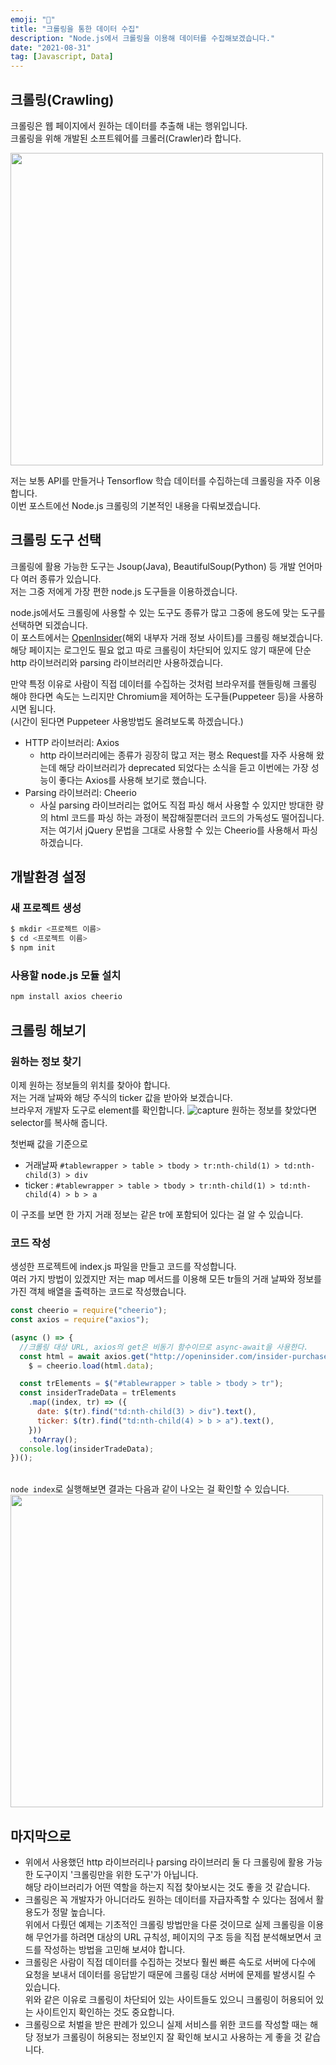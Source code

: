 ```yaml
---
emoji: "📢"
title: "크롤링을 통한 데이터 수집"
description: "Node.js에서 크롤링을 이용해 데이터를 수집해보겠습니다."
date: "2021-08-31"
tag: [Javascript, Data]
---
```


## 크롤링(Crawling)

크롤링은 웹 페이지에서 원하는 데이터를 추출해 내는 행위입니다.
<br>크롤링을 위해 개발된 소프트웨어를 크롤러(Crawler)라 합니다.

<img src="https://user-images.githubusercontent.com/71566740/131489009-db9d044d-b05e-4c6b-b322-7076d5d70cab.png" width="500px"/>

저는 보통 API를 만들거나 Tensorflow 학습 데이터를 수집하는데 크롤링을 자주 이용합니다.
<br>이번 포스트에선 Node.js 크롤링의 기본적인 내용을 다뤄보겠습니다.

## 크롤링 도구 선택

크롤링에 활용 가능한 도구는 Jsoup(Java), BeautifulSoup(Python) 등 개발 언어마다 여러 종류가 있습니다.
<br>저는 그중 저에게 가장 편한 node.js 도구들을 이용하겠습니다.

node.js에서도 크롤링에 사용할 수 있는 도구도 종류가 많고 그중에 용도에 맞는 도구를 선택하면 되겠습니다.
<br>이 포스트에서는 [OpenInsider](http://openinsider.com/insider-purchases-25k)(해외 내부자 거래 정보 사이트)를 크롤링 해보겠습니다.
<br>해당 페이지는 로그인도 필요 없고 따로 크롤링이 차단되어 있지도 않기 때문에 단순 http 라이브러리와 parsing 라이브러리만 사용하겠습니다.

만약 특정 이유로 사람이 직접 데이터를 수집하는 것처럼 브라우저를 핸들링해 크롤링 해야 한다면 속도는 느리지만 Chromium을 제어하는 도구들(Puppeteer 등)을 사용하시면 됩니다.
<br>(시간이 된다면 Puppeteer 사용방법도 올려보도록 하겠습니다.)

- HTTP 라이브러리: Axios
  - http 라이브러리에는 종류가 굉장히 많고 저는 평소 Request를 자주 사용해 왔는데 해당 라이브러리가 deprecated 되었다는 소식을 듣고 이번에는 가장 성능이 좋다는 Axios를 사용해 보기로 했습니다.
- Parsing 라이브러리: Cheerio
  - 사실 parsing 라이브러리는 없어도 직접 파싱 해서 사용할 수 있지만 방대한 량의 html 코드를 파싱 하는 과정이 복잡해질뿐더러 코드의 가독성도 떨어집니다.
    <br>저는 여기서 jQuery 문법을 그대로 사용할 수 있는 Cheerio를 사용해서 파싱 하겠습니다.

## 개발환경 설정

### 새 프로젝트 생성

```bash
$ mkdir <프로젝트 이름>
$ cd <프로젝트 이름>
$ npm init
```

### 사용할 node.js 모듈 설치

```bash
npm install axios cheerio
```

## 크롤링 해보기

### 원하는 정보 찾기

이제 원하는 정보들의 위치를 찾아야 합니다.
<br>저는 거래 날짜와 해당 주식의 ticker 값을 받아와 보겠습니다.
<br>브라우저 개발자 도구로 element를 확인합니다.
![capture](https://user-images.githubusercontent.com/71566740/131478329-82d599e6-56fa-44df-b80a-e609896315f8.png)
원하는 정보를 찾았다면 selector를 복사해 줍니다.

첫번째 값을 기준으로

- 거래날짜 `#tablewrapper > table > tbody > tr:nth-child(1) > td:nth-child(3) > div`
- ticker : `#tablewrapper > table > tbody > tr:nth-child(1) > td:nth-child(4) > b > a`

이 구조를 보면 한 가지 거래 정보는 같은 tr에 포함되어 있다는 걸 알 수 있습니다.

### 코드 작성

생성한 프로젝트에 index.js 파일을 만들고 코드를 작성합니다.
<br>여러 가지 방법이 있겠지만 저는 map 메서드를 이용해 모든 tr들의 거래 날짜와 정보를 가진 객체 배열을 출력하는 코드로 작성했습니다.

```javascript
const cheerio = require("cheerio");
const axios = require("axios");

(async () => {
  //크롤링 대상 URL, axios의 get은 비동기 함수이므로 async-await을 사용한다.
  const html = await axios.get("http://openinsider.com/insider-purchases-25k"),
    $ = cheerio.load(html.data);

  const trElements = $("#tablewrapper > table > tbody > tr");
  const insiderTradeData = trElements
    .map((index, tr) => ({
      date: $(tr).find("td:nth-child(3) > div").text(),
      ticker: $(tr).find("td:nth-child(4) > b > a").text(),
    }))
    .toArray();
  console.log(insiderTradeData);
})();
```

<br>
<div class="center">
  <code>node index</code>로 실행해보면 결과는 다음과 같이 나오는 걸 확인할 수 있습니다.
  <br>
  <img src="https://user-images.githubusercontent.com/71566740/131484221-8eaa2b8f-749e-46d9-8efe-486e4630e963.png" width="500px"/>
</div>

## 마지막으로

- 위에서 사용했던 http 라이브러리나 parsing 라이브러리 둘 다 크롤링에 활용 가능한 도구이지 '크롤링만을 위한 도구'가 아닙니다.
  <br>해당 라이브러리가 어떤 역할을 하는지 직접 찾아보시는 것도 좋을 것 같습니다.
- 크롤링은 꼭 개발자가 아니더라도 원하는 데이터를 자급자족할 수 있다는 점에서 활용도가 정말 높습니다.
  <br>위에서 다뤘던 예제는 기초적인 크롤링 방법만을 다룬 것이므로 실제 크롤링을 이용해 무언가를 하려면 대상의 URL 규칙성, 페이지의 구조 등을 직접 분석해보면서 코드를 작성하는 방법을 고민해 보셔야 합니다.
- 크롤링은 사람이 직접 데이터를 수집하는 것보다 훨씬 빠른 속도로 서버에 다수에 요청을 보내서 데이터를 응답받기 때문에 크롤링 대상 서버에 문제를 발생시킬 수 있습니다.
  <br> 위와 같은 이유로 크롤링이 차단되어 있는 사이트들도 있으니 크롤링이 허용되어 있는 사이트인지 확인하는 것도 중요합니다.
- 크롤링으로 처벌을 받은 판례가 있으니 실제 서비스를 위한 코드를 작성할 때는 해당 정보가 크롤링이 허용되는 정보인지 잘 확인해 보시고 사용하는 게 좋을 것 같습니다.
